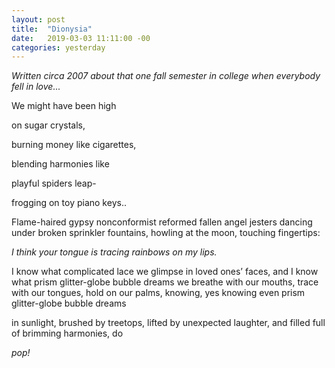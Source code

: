 ```yaml
---
layout: post
title:  "Dionysia"
date:   2019-03-03 11:11:00 -00
categories: yesterday
---
```


*Written circa 2007 about that one fall semester in college when everybody fell in love...*

We might have been high 

on sugar crystals,

burning money like cigarettes,

blending harmonies like

playful spiders leap-

frogging on toy piano keys<!--more-->..

Flame-haired gypsy nonconformist 
reformed fallen angel jesters
dancing under broken
sprinkler fountains, howling
at the moon,
touching fingertips:

*I think your tongue is tracing
rainbows on my lips.*

I know what complicated lace
we glimpse in loved ones’ faces, and I know 
what prism glitter-globe bubble dreams we
breathe with our mouths,
trace with our tongues,
hold on our palms,
knowing, yes 
knowing 
even prism glitter-globe bubble dreams

in sunlight, brushed by treetops, lifted by 
unexpected laughter, and filled
full of brimming harmonies, do

*pop!*



